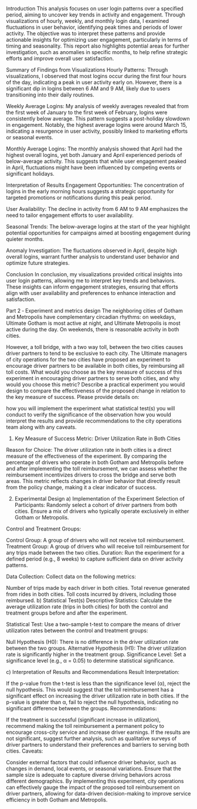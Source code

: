 Introduction
This analysis focuses on user login patterns over a specified period, aiming to uncover key trends in activity and engagement. Through visualizations of hourly, weekly, and monthly login data, I examined fluctuations in user behavior, identifying peak times and periods of lower activity. The objective was to interpret these patterns and provide actionable insights for optimizing user engagement, particularly in terms of timing and seasonality. This report also highlights potential areas for further investigation, such as anomalies in specific months, to help refine strategic efforts and improve overall user satisfaction.




Summary of Findings from Visualizations
Hourly Patterns: Through visualizations, I observed that most logins occur during the first four hours of the day, indicating a peak in user activity early on. However, there is a significant dip in logins between 6 AM and 9 AM, likely due to users transitioning into their daily routines.

Weekly Average Logins: My analysis of weekly averages revealed that from the first week of January to the first week of February, logins were consistently below average. This pattern suggests a post-holiday slowdown in engagement. Notably, the highest average logins were around March 15, indicating a resurgence in user activity, possibly linked to marketing efforts or seasonal events.

Monthly Average Logins: The monthly analysis showed that April had the highest overall logins, yet both January and April experienced periods of below-average activity. This suggests that while user engagement peaked in April, fluctuations might have been influenced by competing events or significant holidays.

Interpretation of Results
Engagement Opportunities: The concentration of logins in the early morning hours suggests a strategic opportunity for targeted promotions or notifications during this peak period.

User Availability: The decline in activity from 6 AM to 9 AM emphasizes the need to tailor engagement efforts to user availability.

Seasonal Trends: The below-average logins at the start of the year highlight potential opportunities for campaigns aimed at boosting engagement during quieter months.

Anomaly Investigation: The fluctuations observed in April, despite high overall logins, warrant further analysis to understand user behavior and optimize future strategies.

Conclusion
In conclusion, my visualizations provided critical insights into user login patterns, allowing me to interpret key trends and behaviors. These insights can inform engagement strategies, ensuring that efforts align with user availability and preferences to enhance interaction and satisfaction.


Part 2 ‑ Experiment and metrics design
The neighboring cities of Gotham and Metropolis have complementary circadian rhythms: on weekdays, Ultimate Gotham is most active at night, and Ultimate Metropolis is most active during the day. On weekends, there is reasonable activity in both cities.

However, a toll bridge, with a two way toll, between the two cities causes driver partners to tend to be exclusive to each city. The Ultimate managers of city operations for the two cities have proposed an experiment to encourage driver partners to be available in both cities, by reimbursing all toll costs. What would you choose as the key measure of success of this experiment in encouraging driver partners to serve both cities, and why would you choose this metric? Describe a practical experiment you would design to compare the effectiveness of the proposed change in relation to the key measure of success. Please provide details on:

how you will implement the experiment
what statistical test(s) you will conduct to verify the significance of the observation
how you would interpret the results and provide recommendations to the city operations team along with any caveats.

1. Key Measure of Success
Metric: Driver Utilization Rate in Both Cities

Reason for Choice: The driver utilization rate in both cities is a direct measure of the effectiveness of the experiment. By comparing the percentage of drivers who operate in both Gotham and Metropolis before and after implementing the toll reimbursement, we can assess whether the reimbursement incentivizes drivers to cross the bridge and serve both areas. This metric reflects changes in driver behavior that directly result from the policy change, making it a clear indicator of success.

2. Experimental Design
a) Implementation of the Experiment
Selection of Participants: Randomly select a cohort of driver partners from both cities. Ensure a mix of drivers who typically operate exclusively in either Gotham or Metropolis.

Control and Treatment Groups:

Control Group: A group of drivers who will not receive toll reimbursement.
Treatment Group: A group of drivers who will receive toll reimbursement for any trips made between the two cities.
Duration: Run the experiment for a defined period (e.g., 8 weeks) to capture sufficient data on driver activity patterns.

Data Collection: Collect data on the following metrics:

Number of trips made by each driver in both cities.
Total revenue generated from rides in both cities.
Toll costs incurred by drivers, including those reimbursed.
b) Statistical Test(s)
Descriptive Statistics: Calculate the average utilization rate (trips in both cities) for both the control and treatment groups before and after the experiment.

Statistical Test: Use a two-sample t-test to compare the means of driver utilization rates between the control and treatment groups:

Null Hypothesis (H0): There is no difference in the driver utilization rate between the two groups.
Alternative Hypothesis (H1): The driver utilization rate is significantly higher in the treatment group.
Significance Level: Set a significance level (e.g., α = 0.05) to determine statistical significance.

c) Interpretation of Results and Recommendations
Result Interpretation:

If the p-value from the t-test is less than the significance level (α), reject the null hypothesis. This would suggest that the toll reimbursement has a significant effect on increasing the driver utilization rate in both cities.
If the p-value is greater than α, fail to reject the null hypothesis, indicating no significant difference between the groups.
Recommendations:

If the treatment is successful (significant increase in utilization), recommend making the toll reimbursement a permanent policy to encourage cross-city service and increase driver earnings.
If the results are not significant, suggest further analysis, such as qualitative surveys of driver partners to understand their preferences and barriers to serving both cities.
Caveats:

Consider external factors that could influence driver behavior, such as changes in demand, local events, or seasonal variations.
Ensure that the sample size is adequate to capture diverse driving behaviors across different demographics.
By implementing this experiment, city operations can effectively gauge the impact of the proposed toll reimbursement on driver partners, allowing for data-driven decision-making to improve service efficiency in both Gotham and Metropolis.
